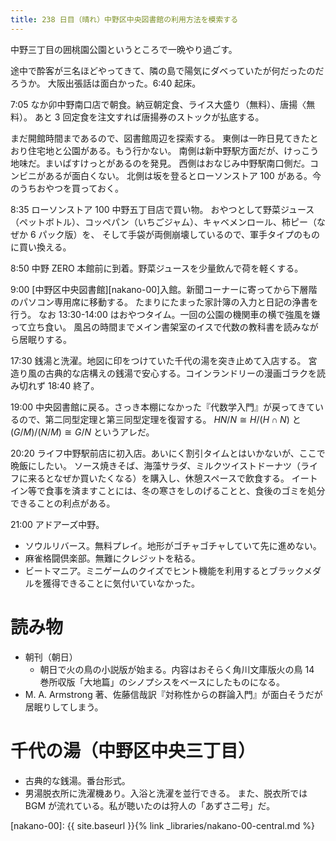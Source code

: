 ```yaml
---
title: 238 日目（晴れ）中野区中央図書館の利用方法を模索する
---
```


中野三丁目の囲桃園公園というところで一晩やり過ごす。

途中で酔客が三名ほどやってきて、隣の島で陽気にダベっていたが何だったのだろうか。
大阪出張話は面白かった。6:40 起床。

7:05 なか卯中野南口店で朝食。納豆朝定食、ライス大盛り（無料）、唐揚〈無料）。
あと 3 回定食を注文すれば唐揚券のストックが払底する。

まだ開館時間まであるので、図書館周辺を探索する。
東側は一昨日見てきたとおり住宅地と公園がある。もう行かない。
南側は新中野駅方面だが、けっこう地味だ。まいばすけっとがあるのを発見。
西側はおなじみ中野駅南口側だ。コンビニがあるが面白くない。
北側は坂を登るとローソンストア 100 がある。今のうちおやつを買っておく。

8:35 ローソンストア 100 中野五丁目店で買い物。
おやつとして野菜ジュース（ペットボトル）、コッペパン（いちごジャム）、キャベメンロール、柿ピー（なぜか 6 パック版）を、
そして手袋が両側崩壊しているので、軍手タイプのものに買い換える。

8:50 中野 ZERO 本館前に到着。野菜ジュースを少量飲んで荷を軽くする。

9:00 [中野区中央図書館][nakano-00]入館。新聞コーナーに寄ってから下層階のパソコン専用席に移動する。
たまりにたまった家計簿の入力と日記の浄書を行う。
なお 13:30-14:00 はおやつタイム。一回の公園の機関車の横で強風を嫌って立ち食い。
風呂の時間までメイン書架室のイスで代数の教科書を読みながら居眠りする。

17:30 銭湯と洗濯。地図に印をつけていた千代の湯を突き止めて入店する。
宮造り風の古典的な店構えの銭湯で安心する。コインランドリーの漫画ゴラクを読み切れず 18:40 終了。

19:00 中央図書館に戻る。さっき本棚になかった『代数学入門』が戻ってきているので、第二同型定理と第三同型定理を復習する。
$HN/N \cong H/(H \cap N)$ と $(G/M)/(N/M) \cong G/N$ というアレだ。

20:20 ライフ中野駅前店に初入店。あいにく割引タイムとはいかないが、ここで晩飯にしたい。
ソース焼きそば、海藻サラダ、ミルクツイストドーナツ（ライフに来るとなぜか買いたくなる）を購入し、休憩スペースで飲食する。
イートイン等で食事を済ますことには、冬の寒さをしのげることと、食後のゴミを処分できることの利点がある。

21:00 アドアーズ中野。
* ソウルリバース。無料プレイ。地形がゴチャゴチャしていて先に進めない。
* 麻雀格闘倶楽部。無難にクレジットを粘る。
* ビートマニア。ミニゲームのクイズでヒント機能を利用するとブラックメダルを獲得できることに気付いていなかった。

# 読み物

* 朝刊（朝日）
  * 朝日で火の鳥の小説版が始まる。内容はおそらく角川文庫版火の鳥 14 巻所収版「大地篇」のシノプシスをベースにしたものになる。
* M. A. Armstrong 著、佐藤信哉訳『対称性からの群論入門』が面白そうだが居眠りしてしまう。

# 千代の湯（中野区中央三丁目）

* 古典的な銭湯。番台形式。
* 男湯脱衣所に洗濯機あり。入浴と洗濯を並行できる。
  また、脱衣所では BGM が流れている。私が聴いたのは狩人の「あずさ二号」だ。

[nakano-00]: {{ site.baseurl }}{% link _libraries/nakano-00-central.md %}
